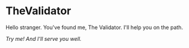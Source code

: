 # TheValidator

Hello stranger.
You've found me, The Validator.
I'll help you on the path.

_Try me! And I'll serve you well._